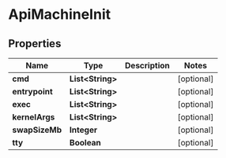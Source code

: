

# ApiMachineInit


## Properties

| Name | Type | Description | Notes |
|------------ | ------------- | ------------- | -------------|
|**cmd** | **List&lt;String&gt;** |  |  [optional] |
|**entrypoint** | **List&lt;String&gt;** |  |  [optional] |
|**exec** | **List&lt;String&gt;** |  |  [optional] |
|**kernelArgs** | **List&lt;String&gt;** |  |  [optional] |
|**swapSizeMb** | **Integer** |  |  [optional] |
|**tty** | **Boolean** |  |  [optional] |



